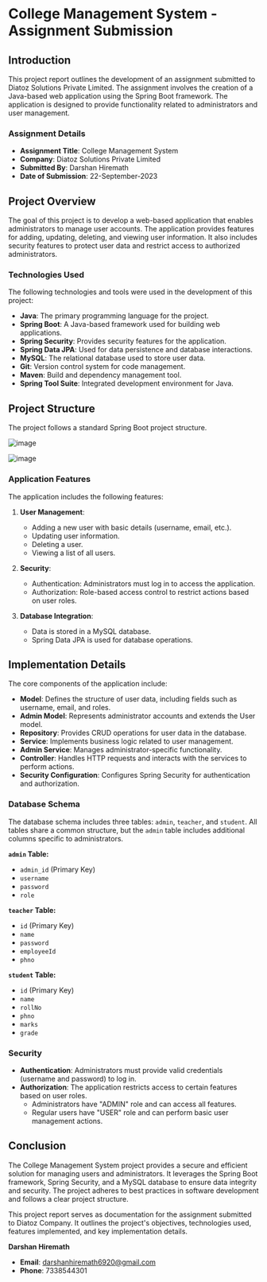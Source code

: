 # College Management System - Assignment Submission

## Introduction

This project report outlines the development of an assignment submitted to Diatoz Solutions Private Limited. The assignment involves the creation of a Java-based web application using the Spring Boot framework. The application is designed to provide functionality related to administrators and user management.

### Assignment Details

- **Assignment Title**: College Management System
- **Company**: Diatoz Solutions Private Limited
- **Submitted By**: Darshan Hiremath
- **Date of Submission**: 22-September-2023

## Project Overview

The goal of this project is to develop a web-based application that enables administrators to manage user accounts. The application provides features for adding, updating, deleting, and viewing user information. It also includes security features to protect user data and restrict access to authorized administrators.

### Technologies Used

The following technologies and tools were used in the development of this project:

- **Java**: The primary programming language for the project.
- **Spring Boot**: A Java-based framework used for building web applications.
- **Spring Security**: Provides security features for the application.
- **Spring Data JPA**: Used for data persistence and database interactions.
- **MySQL**: The relational database used to store user data.
- **Git**: Version control system for code management.
- **Maven**: Build and dependency management tool.
- **Spring Tool Suite**: Integrated development environment for Java.

## Project Structure

The project follows a standard Spring Boot project structure.  

![image](https://github.com/DarshanHiremath/Diatoz_Assignment/assets/87310019/935aa94b-93a0-403c-a30a-053e80f58c44)

![image](https://github.com/DarshanHiremath/Diatoz_Assignment/assets/87310019/22fb1ce9-89fb-4375-aef7-83f16eea5f0e)


### Application Features

The application includes the following features:

1. **User Management**:
   - Adding a new user with basic details (username, email, etc.).
   - Updating user information.
   - Deleting a user.
   - Viewing a list of all users.

2. **Security**:
   - Authentication: Administrators must log in to access the application.
   - Authorization: Role-based access control to restrict actions based on user roles.

3. **Database Integration**:
   - Data is stored in a MySQL database.
   - Spring Data JPA is used for database operations.

## Implementation Details

The core components of the application include:

- **Model**: Defines the structure of user data, including fields such as username, email, and roles.
- **Admin Model**: Represents administrator accounts and extends the User model.
- **Repository**: Provides CRUD operations for user data in the database.
- **Service**: Implements business logic related to user management.
- **Admin Service**: Manages administrator-specific functionality.
- **Controller**: Handles HTTP requests and interacts with the services to perform actions.
- **Security Configuration**: Configures Spring Security for authentication and authorization.

### Database Schema

The database schema includes three tables: `admin`, `teacher`, and `student`. All tables share a common structure, but the `admin` table includes additional columns specific to administrators.

**`admin` Table:**
- `admin_id` (Primary Key)
- `username`
- `password`
- `role`

**`teacher` Table:**
- `id` (Primary Key)
- `name`
- `password`
- `employeeId`
- `phno`

**`student` Table:**
- `id` (Primary Key)
- `name`
- `rollNo`
- `phno`
- `marks`
- `grade`

### Security

- **Authentication**: Administrators must provide valid credentials (username and password) to log in.
- **Authorization**: The application restricts access to certain features based on user roles.
  - Administrators have "ADMIN" role and can access all features.
  - Regular users have "USER" role and can perform basic user management actions.

## Conclusion

The College Management System project provides a secure and efficient solution for managing users and administrators. It leverages the Spring Boot framework, Spring Security, and a MySQL database to ensure data integrity and security. The project adheres to best practices in software development and follows a clear project structure.

This project report serves as documentation for the assignment submitted to Diatoz Company. It outlines the project's objectives, technologies used, features implemented, and key implementation details.



**Darshan Hiremath**
- **Email**: darshanhiremath6920@gmail.com
- **Phone**: 7338544301
